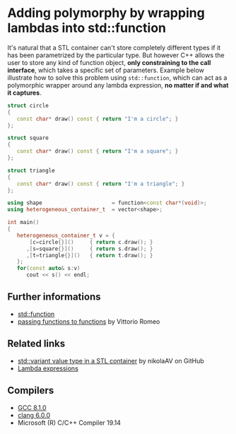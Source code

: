 ﻿# Adding polymorphy by wrapping lambdas into std::function
It's natural that a STL container can't store completely different types if it has been  parametrized by the particular type. But however C++ allows the user to store any kind of function object, __only constraining to the call interface__, which takes a specific set of parameters. Example below illustrate how to solve this problem using `std::function`, which can act as a polymorphic wrapper around any lambda expression, __no matter if and what it captures__. 
```cpp
struct circle
{
   const char* draw() const { return "I'm a circle"; }
};

struct square
{
   const char* draw() const { return "I'm a square"; }
};

struct triangle
{
   const char* draw() const { return "I'm a triangle"; }
};

using shape                      = function<const char*(void)>; 
using heterogeneous_container_t  = vector<shape>; 

int main()
{
   heterogeneous_container_t v = {
       [c=circle{}]()     { return c.draw(); }
      ,[s=square{}]()     { return s.draw(); }
      ,[t=triangle{}]()   { return t.draw(); }
   };
   for(const auto& s:v)
      cout << s() << endl;
```

## Further informations
* [std::function](https://en.cppreference.com/w/cpp/utility/functional/function)
* [passing functions to functions](https://vittorioromeo.info/index/blog/passing_functions_to_functions.html) by Vittorio Romeo

## Related links
* [std::variant value type in a STL container](https://github.com/nikolaAV/Modern-Cpp/tree/master/variant/heterogeneous_container) by nikolaAV on GitHub
* [Lambda expressions](https://github.com/nikolaAV/Modern-Cpp/tree/master/lambda)

## Compilers
* [GCC 8.1.0](https://wandbox.org/)
* [clang 6.0.0](https://wandbox.org/)
* Microsoft (R) C/C++ Compiler 19.14 
